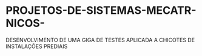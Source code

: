 # PROJETOS-DE-SISTEMAS-MECATR-NICOS-
DESENVOLVIMENTO DE UMA GIGA DE TESTES APLICADA A CHICOTES DE INSTALAÇÕES PREDIAIS
